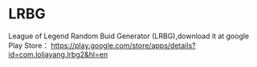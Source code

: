 # LRBG
League of Legend Random Buid Generator (LRBG),download it at google Play Store：
https://play.google.com/store/apps/details?id=com.loljayang.lrbg2&hl=en 
